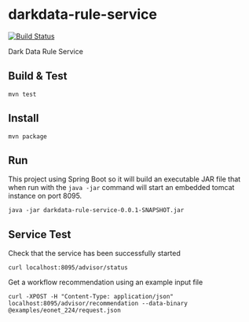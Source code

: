 darkdata-rule-service
=====================

[![Build Status](https://travis-ci.org/tetherless-world/darkdata-rule-service.svg)](https://travis-ci.org/tetherless-world/darkdata-rule-service)


Dark Data Rule Service

## Build & Test

``mvn test``

## Install

``mvn package``

## Run

This project using Spring Boot so it will build an executable JAR file that when run with the ``java -jar`` command will start an embedded tomcat instance on port 8095.

``java -jar darkdata-rule-service-0.0.1-SNAPSHOT.jar``

## Service Test

Check that the service has been successfully started

``curl localhost:8095/advisor/status``

Get a workflow recommendation using an example input file

``curl -XPOST -H "Content-Type: application/json" localhost:8095/advisor/recommendation --data-binary @examples/eonet_224/request.json``